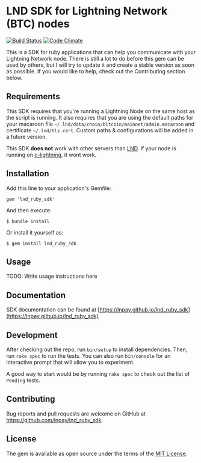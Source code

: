 # LND SDK for Lightning Network (BTC) nodes

[![Build Status](https://travis-ci.org/lnpay/lnd_ruby_sdk.svg?branch=master)](https://travis-ci.org/lnpay/lnd_ruby_sdk) [![Code Climate](https://codeclimate.com/github/lnpay/lnd_ruby_sdk.svg)](https://codeclimate.com/github/lnpay/lnd_ruby_sdk)

This is a SDK for ruby applications that can help you communicate with your Lightning Network node. There is still a lot to do before this gem can be used by others, but I will try to update it and create a stable version as soon as possible. If you would like to help, check out the Contributing section below.

## Requirements

This SDK requires that you're running a Lightning Node on the same host as the script is running. It also requires that you are using the default paths for your macaroon file `~/.lnd/data/chain/bitcoin/mainnet/admin.macaroon` and certificate `~/.lnd/tls.cert`. Custom paths & configurations will be added in a future version. 

This SDK **does not** work with other servers than [LND](https://github.com/lightningnetwork/lnd). If your node is running on [c-lightning](https://github.com/ElementsProject/lightning), it wont work.

## Installation

Add this line to your application's Gemfile:

```
gem 'lnd_ruby_sdk'
```

And then execute:

```
$ bundle install
```

Or install it yourself as:

```
$ gem install lnd_ruby_sdk
```

## Usage

TODO: Write usage instructions here

## Documentation
SDK documentation can be found at [https://lnpay.github.io/lnd_ruby_sdk](https://lnpay.github.io/lnd_ruby_sdk)

## Development

After checking out the repo, run `bin/setup` to install dependencies. Then, run `rake spec` to run the tests. You can also run `bin/console` for an interactive prompt that will allow you to experiment.

A good way to start would be by running `rake spec` to check out the list of `Pending` tests.

## Contributing

Bug reports and pull requests are welcome on GitHub at https://github.com/lnpay/lnd_ruby_sdk.

## License

The gem is available as open source under the terms of the [MIT License](https://opensource.org/licenses/MIT).
